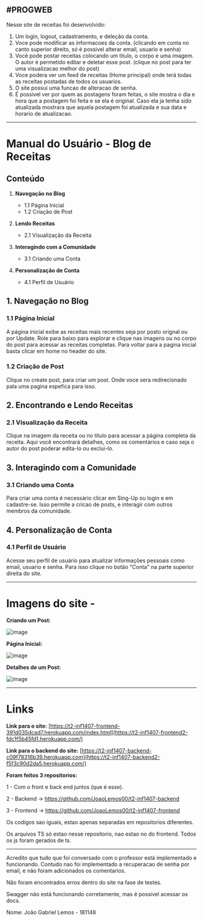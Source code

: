 #PROGWEB
-----------------------------------------------------------------------------------------------------------------------------------------------------------------------------------------------------------------------------------------------

Nesse site de receitas foi desenvolvido:

  1. Um login, logout, cadastramento, e deleção da conta.
  2. Voce pode modificar as informacoes da conta. (clicando em conta no canto superior direito, só é possivel alterar email, usuario e senha)
  3. Vocë pode postar receitas colocando um titulo, o corpo e uma imagem. O autor é permetido editar e deletar esse post. (clique no post para ter uma visualizacao melhor do post)
  4. Voce podera ver um feed de receitas (Home principal) onde terá todas as receitas postadas de todos os usuarios.
  5. O site possui uma funcao de alteracao de senha.
  6. É possivel ver por quem as postagens foram feitas, o site mostra o dia e hora que a postagem foi feita e se ela é original. Caso ela ja tenha sido atualizada mostrara que aquela postagem foi atualizada e sua data e horario de atualizacao.


-----------------------------------------------------------------------------------------------------------------------------------------------------------------------------------------------------------------------------------------------

# Manual do Usuário - Blog de Receitas

## Conteúdo

1. **Navegação no Blog**
   - 1.1 Página Inicial
   - 1.2 Criação de Post

2. **Lendo Receitas**
   - 2.1 Visualização da Receita

3. **Interagindo com a Comunidade**
   - 3.1 Criando uma Conta

4. **Personalização de Conta**
   - 4.1 Perfil de Usuário

## 1. Navegação no Blog

### 1.1 Página Inicial

A página inicial exibe as receitas mais recentes seja por posto orignal ou por Update. Role para baixo para explorar e clique nas imagens ou no corpo do post para acessar as receitas completas.
Para voltar para a pagina inicial basta clicar em home no header do site.

### 1.2 Criação de Post

Clique no create post, para criar um post. Onde voce sera redirecionado pala uma pagina espefica para isso.

## 2. Encontrando e Lendo Receitas

### 2.1 Visualização da Receita

Clique na imagem da receita ou no título para acessar a página completa da receita. Aqui você encontrará detalhes, como os comentários e caso seja o autor do post poderar edita-lo ou exclui-lo.

## 3. Interagindo com a Comunidade

### 3.1 Criando uma Conta

Para criar uma conta é necessário clicar em Sing-Up ou login e em cadastre-se. Isso permite a cricao de posts, e interagir com outros membros da comunidade.

## 4. Personalização de Conta

### 4.1 Perfil de Usuário

Acesse seu perfil de usuário para atualizar informações pessoais como email, usuario e senha. Para isso clique no botão "Conta" na parte superior direita do site.

-----------------------------------------------------------------------------------------------------------------------------------------------------------------------------------------------------------------------------------------------
# Imagens do site - 

**Criando um Post:**

![image](https://github.com/JoaoLemos00/INF1407-T2/assets/113486063/fb1aa068-d5cf-4d95-8e0f-15e19ae503e1)

**Página Inicial:**

![image](https://github.com/JoaoLemos00/INF1407-T2/assets/113486063/4bc2b312-f136-46b9-acaa-47a836503bcb)

**Detalhes de um Post:**

![image](https://github.com/JoaoLemos00/INF1407-T2/assets/113486063/5e01aad8-c36b-4767-b768-812625576edb)


-----------------------------------------------------------------------------------------------------------------------------------------------------------------------------------------------------------------------------------------------
# Links

**Link para o site:** [https://t2-inf1407-frontend-391d035dcad7.herokuapp.com/index.html](https://t2-inf1407-frontend2-fdc1f5b45fd1.herokuapp.com/)

**Link para o backend do site:** [https://t2-inf1407-backend-c09f78316b39.herokuapp.com](https://t2-inf1407-backend2-f5f3c90d2da5.herokuapp.com/)

**Foram feitos 3 repositorios:**

1 - Com o front e back end juntos (que é esse).

2 - Backend -> https://github.com/JoaoLemos00/t2-inf1407-backend

3 - Frontend -> https://github.com/JoaoLemos00/t2-inf1407-frontend

Os codigos sao iguais, estao apenas separadas em repositorios diferentes.

Os arquivos TS só estao nesse repositorio, nao estao no do frontend. Todos os js foram gerados de ts.

-----------------------------------------------------------------------------------------------------------------------------------------------------------------------------------------------------------------------------------------------

Acredito que tudo que foi conversado com o professor está implementado e funcionando. Contudo nao foi implementado a recuperacao de senha por email, e não foram adicionados os comentarios.

Não foram encontrados erros dentro do site na fase de testes.

Swagger não está funcionando corretamente, mas é possivel acessar os docs.


Nome:
João Gabriel Lemos - 181148

